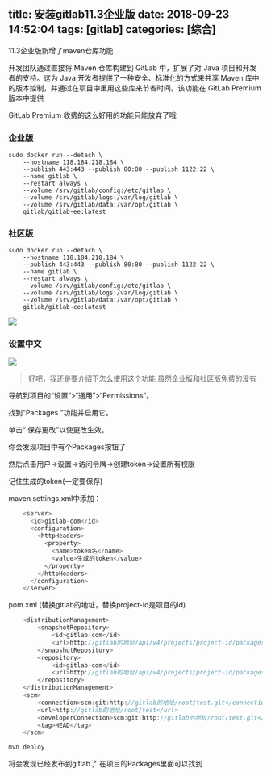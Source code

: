 title: 安装gitlab11.3企业版
date: 2018-09-23 14:52:04
tags: [gitlab]
categories: [综合]
---
11.3企业版新增了maven仓库功能

开发团队通过直接将 Maven 仓库构建到 GitLab 中，扩展了对 Java 项目和开发者的支持。这为 Java 开发者提供了一种安全、标准化的方式来共享 Maven 库中的版本控制，并通过在项目中重用这些库来节省时间。该功能在 GitLab Premium 版本中提供

GitLab Premium 收费的这么好用的功能只能放弃了哦

<!--more-->

### 企业版

```
sudo docker run --detach \
    --hostname 118.184.218.184 \
    --publish 443:443 --publish 80:80 --publish 1122:22 \
    --name gitlab \
    --restart always \
    --volume /srv/gitlab/config:/etc/gitlab \
    --volume /srv/gitlab/logs:/var/log/gitlab \
    --volume /srv/gitlab/data:/var/opt/gitlab \
    gitlab/gitlab-ee:latest
```

### 社区版

```
sudo docker run --detach \
    --hostname 118.184.218.184 \
    --publish 443:443 --publish 80:80 --publish 1122:22 \
    --name gitlab \
    --restart always \
    --volume /srv/gitlab/config:/etc/gitlab \
    --volume /srv/gitlab/logs:/var/log/gitlab \
    --volume /srv/gitlab/data:/var/opt/gitlab \
    gitlab/gitlab-ce:latest
```

![](/images/20180923152536.png)

### 设置中文

![](/images/1537687481.jpg)

> 好吧，我还是要介绍下怎么使用这个功能 虽然企业版和社区版免费的没有

导航到项目的“设置”>“通用”>“Permissions”。

找到“Packages ”功能并启用它。

单击“ 保存更改”以使更改生效。

你会发现项目中有个Packages按钮了

然后点击用户->设置->访问令牌->创建token->设置所有权限

记住生成的token(一定要保存)

maven settings.xml中添加：

```java
	<server>
      <id>gitlab-com</id>
      <configuration>
        <httpHeaders>
          <property>
            <name>token名</name>
            <value>生成的token</value>
          </property>
        </httpHeaders>
      </configuration>
    </server>
```

pom.xml (替换gitlab的地址，替换project-id是项目的id)

```java
	<distributionManagement>
		<snapshotRepository>
			<id>gitlab-com</id>
			<url>http://gitlab的地址/api/v4/projects/project-id/packages/maven</url>
		</snapshotRepository>
		<repository>
			<id>gitlab-com</id>
			<url>http://gitlab的地址/api/v4/projects/project-id/packages/maven</url>
		</repository>
	</distributionManagement>
	<scm>
		<connection>scm:git:http://gitlab的地址/root/test.git</connection>
		<url>http://gitlab的地址/root/test</url>
		<developerConnection>scm:git:http://gitlab的地址/root/test.git</developerConnection>
		<tag>HEAD</tag>
	</scm>
```

```java
mvn deploy
```

将会发现已经发布到gitlab了 在项目的Packages里面可以找到
